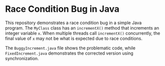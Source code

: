 # Race Condition Bug in Java

This repository demonstrates a race condition bug in a simple Java program. The `MyClass` class has an `incrementX()` method that increments an integer variable `x`. When multiple threads call `incrementX()` concurrently, the final value of `x` may not be what is expected due to race conditions. 

The `BuggyIncrement.java` file shows the problematic code, while `FixedIncrement.java` demonstrates the corrected version using synchronization.